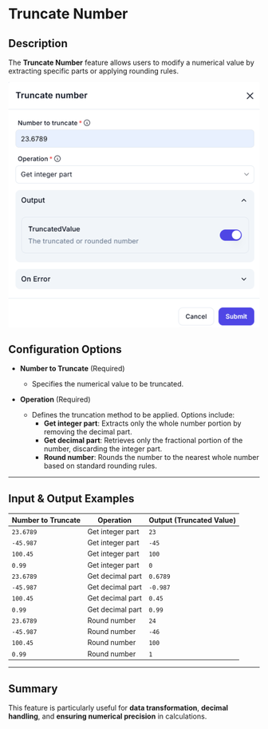 # Truncate Number  

## Description

The **Truncate Number** feature allows users to modify a numerical value by extracting specific parts or applying rounding rules.  

![alt text](../../assests/workflow-logics/assests%20variable/truncate-number.png)

## Configuration Options  

- **Number to Truncate** (Required)  
  - Specifies the numerical value to be truncated.  

- **Operation** (Required)  
  - Defines the truncation method to be applied. Options include:  
    - **Get integer part**: Extracts only the whole number portion by removing the decimal part.  
    - **Get decimal part**: Retrieves only the fractional portion of the number, discarding the integer part.  
    - **Round number**: Rounds the number to the nearest whole number based on standard rounding rules.  

---  

## Input & Output Examples  

| **Number to Truncate** | **Operation**        | **Output (Truncated Value)** |
|------------------------|----------------------|------------------------------|
| `23.6789`             | Get integer part     | `23`                         |
| `-45.987`             | Get integer part     | `-45`                        |
| `100.45`              | Get integer part     | `100`                        |
| `0.99`                | Get integer part     | `0`                          |
| `23.6789`             | Get decimal part     | `0.6789`                      |
| `-45.987`             | Get decimal part     | `-0.987`                      |
| `100.45`              | Get decimal part     | `0.45`                        |
| `0.99`                | Get decimal part     | `0.99`                        |
| `23.6789`             | Round number        | `24`                         |
| `-45.987`             | Round number        | `-46`                        |
| `100.45`              | Round number        | `100`                        |
| `0.99`                | Round number        | `1`                          |

---  

## Summary

This feature is particularly useful for **data transformation**, **decimal handling**, and **ensuring numerical precision** in calculations.  
